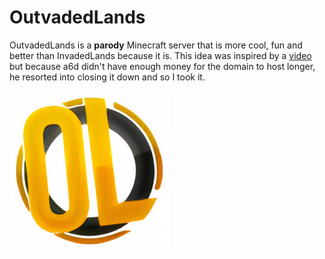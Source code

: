 # OutvadedLands
OutvadedLands is a **parody** Minecraft server that is more cool, fun and better than InvadedLands because it is. This idea was inspired by a [video](https://www.youtube.com/watch?v=_rljaBhpB-w) but because a6d didn't have enough money for the domain to host longer, he resorted into closing it down and so I took it.

[![OutvadedLands](/public/outvadedlands.png)](https://0utvadedlands.github.io)
